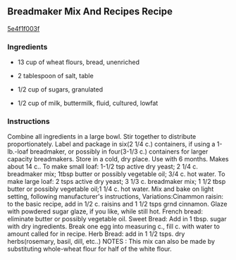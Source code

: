 ## Breadmaker Mix And Recipes Recipe

[5e4f1f003f](http://cookeatshare.com/recipes/breadmaker-mix-and-recipes-91785)

### Ingredients

 - 13 cup of wheat flours, bread, unenriched

 - 2 tablespoon of salt, table

 - 1/2 cup of sugars, granulated

 - 1/2 cup of milk, buttermilk, fluid, cultured, lowfat

### Instructions

Combine all ingredients in a large bowl. Stir together to distribute proportionately. Label and package in six(2 1/4 c.) containers, if using a 1-lb.-loaf breadmaker, or possibly in four(3-1/3 c.) containers for larger capacity breadmakers. Store in a cold, dry place. Use with 6 months. Makes about 14 c.. To make small loaf: 1-1/2 tsp active dry yeast; 2 1/4 c. breadmaker mix; 1tbsp butter or possibly vegetable oil; 3/4 c. hot water. To make large loaf: 2 tsps active dry yeast; 3 1/3 c. breadmaker mix; 1 1/2 tbsp butter or possibly vegetable oil;1 1/4 c. hot water. Mix and bake on light setting, following manufacturer's instructions, Variations:Cinammon raisin: to the basic recipe, add in 1/2 c. raisins and 1 1/2 tsps grnd cinnamon. Glaze with powdered sugar glaze, if you like, while still hot. French bread: eliminate butter or possibly vegetable oil. Sweet Bread: Add in 1 tbsp. sugar with dry ingredients. Break one egg into measuring c., fill c. with water to amount called for in recipe. Herb Bread: add in 1 1/2 tsps. dry herbs(rosemary, basil, dill, etc..) NOTES : This mix can also be made by substituting whole-wheat flour for half of the white flour.